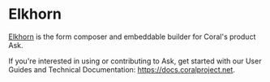 # Elkhorn

[Elkhorn](https://github.com/coralproject/elkhorn) is the form composer and embeddable builder for Coral's product Ask.

If you're interested in using or contributing to Ask, get started with our User Guides and Technical Documentation: https://docs.coralproject.net. 
